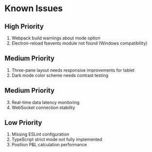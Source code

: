 # Known Issues

## High Priority
1. Webpack build warnings about mode option
2. Electron-reload fsevents module not found (Windows compatibility)

## Medium Priority
1. Three-pane layout needs responsive improvements for tablet
2. Dark mode color scheme needs contrast testing

## Medium Priority
3. Real-time data latency monitoring
4. WebSocket connection stability

## Low Priority
1. Missing ESLint configuration
2. TypeScript strict mode not fully implemented
3. Position P&L calculation performance
